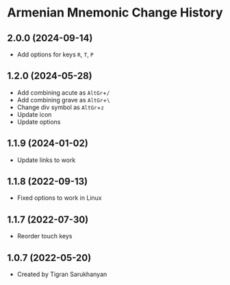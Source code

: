 Armenian Mnemonic Change History
====================

2.0.0 (2024-09-14)
----------------

* Add options for keys `R`, `T`, `P`

1.2.0 (2024-05-28)
----------------

* Add combining acute as `AltGr`+`/`
* Add combining grave as `AltGr`+`\`
* Change div symbol as `AltGr`+`z`
* Update icon
* Update options

1.1.9 (2024-01-02)
----------------

* Update links to work

1.1.8 (2022-09-13)
----------------

* Fixed options to work in Linux

1.1.7 (2022-07-30)
----------------

* Reorder touch keys

1.0.7 (2022-05-20)
----------------

* Created by Tigran Sarukhanyan
